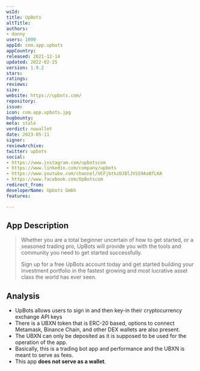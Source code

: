 ```yaml
---
wsId: 
title: UpBots
altTitle: 
authors:
- danny
users: 1000
appId: com.app.upbots
appCountry: 
released: 2021-12-14
updated: 2022-02-25
version: 1.9.2
stars: 
ratings: 
reviews: 
size: 
website: https://upbots.com/
repository: 
issue: 
icon: com.app.upbots.jpg
bugbounty: 
meta: stale
verdict: nowallet
date: 2023-05-11
signer: 
reviewArchive: 
twitter: upbots
social:
- https://www.instagram.com/upbotscom
- https://www.linkedin.com/company/upbots
- https://www.youtube.com/channel/UCFjbtkzDJDlJVSS9AaBfLKA
- https://www.facebook.com/UpBotscom
redirect_from: 
developerName: Upbots Gmbh
features: 

---
```


## App Description 

> Whether you are a total beginner uncertain of how to get started, or a seasoned trading pro, UpBots will provide you with the tools and community you need to get started successfully.
>
> Sign up for a free UpBots account today and get started building your investment portfolio in the fastest growing and most lucrative asset class the world has ever seen.

## Analysis 

- UpBots allows users to sign in and then key-in their cryptocurrency exchange API keys 
- There is a UBXN token that is ERC-20 based, options to connect Metamask, Binance Chain, and other DEX wallets are also present. 
- The UBXN can only be deposited as it is supposed to be used for the operation of the app. 
- Basically, this is a trading bot app and performance and the UBXN is meant to serve as fees.
- This app **does not serve as a wallet**. 